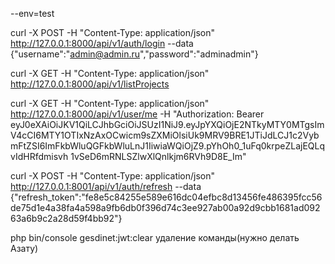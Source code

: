 --env=test

curl -X POST -H "Content-Type: application/json" http://127.0.0.1:8000/api/v1/auth/login --data {\"username\":\"admin@admin.ru\",\"password\":\"adminadmin\"}

curl -X GET -H "Content-Type: application/json" http://127.0.0.1:8000/api/v1/listProjects

curl -X GET -H "Content-Type: application/json" http://127.0.0.1:8000/api/v1/user/me -H "Authorization: Bearer eyJ0eXAiOiJKV1QiLCJhbGciOiJSUzI1NiJ9.eyJpYXQiOjE2NTkyMTY0MTgsImV4cCI6MTY1OTIxNzAxOCwicm9sZXMiOlsiUk9MRV9BRE1JTiJdLCJ1c2VybmFtZSI6ImFkbWluQGFkbWluLnJ1IiwiaWQiOjZ9.pYhOh0_1uFq0krpeZLajEQLqvIdHRfdmisvh 1vSeD6mRNLSZlwXlQnlkjm6RVh9D8E_Im"






curl -X POST -H "Content-Type: application/json" http://127.0.0.1:8001/api/v1/auth/refresh --data {\"refresh_token\":\"fe8e5c84255e589e616dc04efbc8d13456fe486395fcc56de75d1e4a38fa4a598a9fb6db0f396d74c3ee927ab00a92d9cbb1681ad09263a6b9c2a28d59f4bb92\"}


php bin/console gesdinet:jwt:clear
удаление команды(нужно делать Азату)
